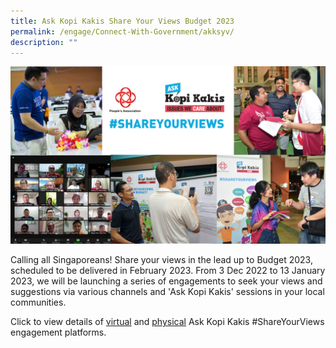 ```yaml
---
title: Ask Kopi Kakis Share Your Views Budget 2023
permalink: /engage/Connect-With-Government/akksyv/
description: ""
---
```


![Pre-Budget Survey 2023](/images/Engage/Website%20photo%20AKKSYV%20v4.png)

Calling all Singaporeans! Share your views in the lead up to Budget 2023, scheduled to be delivered in February 2023. From 3 Dec 2022 to 13 January 2023, we will be launching a series of engagements to seek your views and suggestions via various channels and 'Ask Kopi Kakis' sessions in your local communities.

Click to view details of [virtual]([](/files/Engage/LIST%20OF%20COMMUNITY%20CENTRES%20FB%20PAGES%20FOR%20AKKSYV_V2.pdf)) and [physical]([](/files/Engage/Details%20of%20Ask%20Kopi%20Kaki%20Share%20Your%20Views%20locations.pdf)) Ask Kopi Kakis #ShareYourViews engagement platforms.